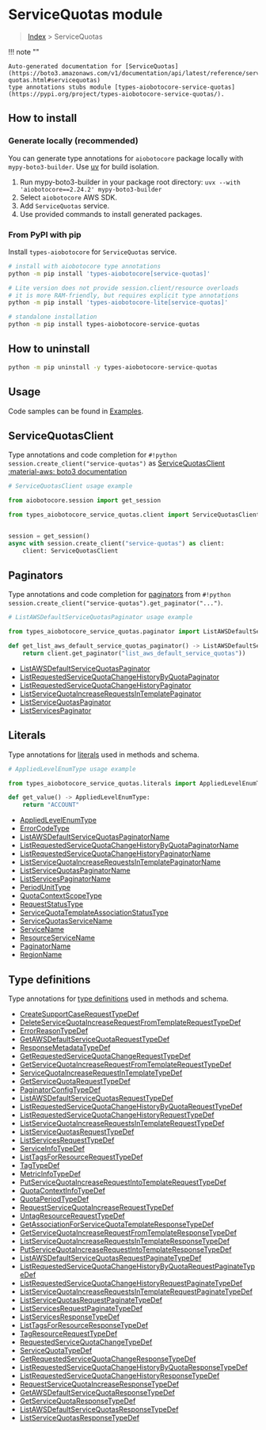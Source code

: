 # ServiceQuotas module

> [Index](../README.md) > ServiceQuotas


!!! note ""

    Auto-generated documentation for [ServiceQuotas](https://boto3.amazonaws.com/v1/documentation/api/latest/reference/services/service-quotas.html#servicequotas)
    type annotations stubs module [types-aiobotocore-service-quotas](https://pypi.org/project/types-aiobotocore-service-quotas/).

## How to install

### Generate locally (recommended)

You can generate type annotations for `aiobotocore` package locally with `mypy-boto3-builder`.
Use [uv](https://docs.astral.sh/uv/getting-started/installation/) for build isolation.

1. Run mypy-boto3-builder in your package root directory: `uvx --with 'aiobotocore==2.24.2' mypy-boto3-builder`
1. Select `aiobotocore` AWS SDK.
1. Add `ServiceQuotas` service.
1. Use provided commands to install generated packages.



### From PyPI with pip

Install `types-aiobotocore` for `ServiceQuotas` service.

```bash
# install with aiobotocore type annotations
python -m pip install 'types-aiobotocore[service-quotas]'

# Lite version does not provide session.client/resource overloads
# it is more RAM-friendly, but requires explicit type annotations
python -m pip install 'types-aiobotocore-lite[service-quotas]'

# standalone installation
python -m pip install types-aiobotocore-service-quotas
```



## How to uninstall

```bash
python -m pip uninstall -y types-aiobotocore-service-quotas
```

## Usage

Code samples can be found in [Examples](./usage.md).

## ServiceQuotasClient

Type annotations and code completion for  `#!python session.create_client("service-quotas")` as [ServiceQuotasClient](./client.md)
[:material-aws: boto3 documentation](https://boto3.amazonaws.com/v1/documentation/api/latest/reference/services/service-quotas.html#ServiceQuotas.Client)

```python
# ServiceQuotasClient usage example

from aiobotocore.session import get_session

from types_aiobotocore_service_quotas.client import ServiceQuotasClient


session = get_session()
async with session.create_client("service-quotas") as client:
    client: ServiceQuotasClient
```


## Paginators

Type annotations and code completion for
[paginators](./paginators.md)
from `#!python session.create_client("service-quotas").get_paginator("...")`.

```python
# ListAWSDefaultServiceQuotasPaginator usage example

from types_aiobotocore_service_quotas.paginator import ListAWSDefaultServiceQuotasPaginator

def get_list_aws_default_service_quotas_paginator() -> ListAWSDefaultServiceQuotasPaginator:
    return client.get_paginator("list_aws_default_service_quotas"))
```

- [ListAWSDefaultServiceQuotasPaginator](./paginators.md#listawsdefaultservicequotaspaginator)
- [ListRequestedServiceQuotaChangeHistoryByQuotaPaginator](./paginators.md#listrequestedservicequotachangehistorybyquotapaginator)
- [ListRequestedServiceQuotaChangeHistoryPaginator](./paginators.md#listrequestedservicequotachangehistorypaginator)
- [ListServiceQuotaIncreaseRequestsInTemplatePaginator](./paginators.md#listservicequotaincreaserequestsintemplatepaginator)
- [ListServiceQuotasPaginator](./paginators.md#listservicequotaspaginator)
- [ListServicesPaginator](./paginators.md#listservicespaginator)








## Literals

Type annotations for [literals](./literals.md) used in methods and schema.

```python
# AppliedLevelEnumType usage example

from types_aiobotocore_service_quotas.literals import AppliedLevelEnumType

def get_value() -> AppliedLevelEnumType:
    return "ACCOUNT"
```

- [AppliedLevelEnumType](./literals.md#appliedlevelenumtype)
- [ErrorCodeType](./literals.md#errorcodetype)
- [ListAWSDefaultServiceQuotasPaginatorName](./literals.md#listawsdefaultservicequotaspaginatorname)
- [ListRequestedServiceQuotaChangeHistoryByQuotaPaginatorName](./literals.md#listrequestedservicequotachangehistorybyquotapaginatorname)
- [ListRequestedServiceQuotaChangeHistoryPaginatorName](./literals.md#listrequestedservicequotachangehistorypaginatorname)
- [ListServiceQuotaIncreaseRequestsInTemplatePaginatorName](./literals.md#listservicequotaincreaserequestsintemplatepaginatorname)
- [ListServiceQuotasPaginatorName](./literals.md#listservicequotaspaginatorname)
- [ListServicesPaginatorName](./literals.md#listservicespaginatorname)
- [PeriodUnitType](./literals.md#periodunittype)
- [QuotaContextScopeType](./literals.md#quotacontextscopetype)
- [RequestStatusType](./literals.md#requeststatustype)
- [ServiceQuotaTemplateAssociationStatusType](./literals.md#servicequotatemplateassociationstatustype)
- [ServiceQuotasServiceName](./literals.md#servicequotasservicename)
- [ServiceName](./literals.md#servicename)
- [ResourceServiceName](./literals.md#resourceservicename)
- [PaginatorName](./literals.md#paginatorname)
- [RegionName](./literals.md#regionname)




## Type definitions

Type annotations for [type definitions](./type_defs.md) used in methods and schema.

- [CreateSupportCaseRequestTypeDef](./type_defs.md#createsupportcaserequesttypedef)
- [DeleteServiceQuotaIncreaseRequestFromTemplateRequestTypeDef](./type_defs.md#deleteservicequotaincreaserequestfromtemplaterequesttypedef)
- [ErrorReasonTypeDef](./type_defs.md#errorreasontypedef)
- [GetAWSDefaultServiceQuotaRequestTypeDef](./type_defs.md#getawsdefaultservicequotarequesttypedef)
- [ResponseMetadataTypeDef](./type_defs.md#responsemetadatatypedef)
- [GetRequestedServiceQuotaChangeRequestTypeDef](./type_defs.md#getrequestedservicequotachangerequesttypedef)
- [GetServiceQuotaIncreaseRequestFromTemplateRequestTypeDef](./type_defs.md#getservicequotaincreaserequestfromtemplaterequesttypedef)
- [ServiceQuotaIncreaseRequestInTemplateTypeDef](./type_defs.md#servicequotaincreaserequestintemplatetypedef)
- [GetServiceQuotaRequestTypeDef](./type_defs.md#getservicequotarequesttypedef)
- [PaginatorConfigTypeDef](./type_defs.md#paginatorconfigtypedef)
- [ListAWSDefaultServiceQuotasRequestTypeDef](./type_defs.md#listawsdefaultservicequotasrequesttypedef)
- [ListRequestedServiceQuotaChangeHistoryByQuotaRequestTypeDef](./type_defs.md#listrequestedservicequotachangehistorybyquotarequesttypedef)
- [ListRequestedServiceQuotaChangeHistoryRequestTypeDef](./type_defs.md#listrequestedservicequotachangehistoryrequesttypedef)
- [ListServiceQuotaIncreaseRequestsInTemplateRequestTypeDef](./type_defs.md#listservicequotaincreaserequestsintemplaterequesttypedef)
- [ListServiceQuotasRequestTypeDef](./type_defs.md#listservicequotasrequesttypedef)
- [ListServicesRequestTypeDef](./type_defs.md#listservicesrequesttypedef)
- [ServiceInfoTypeDef](./type_defs.md#serviceinfotypedef)
- [ListTagsForResourceRequestTypeDef](./type_defs.md#listtagsforresourcerequesttypedef)
- [TagTypeDef](./type_defs.md#tagtypedef)
- [MetricInfoTypeDef](./type_defs.md#metricinfotypedef)
- [PutServiceQuotaIncreaseRequestIntoTemplateRequestTypeDef](./type_defs.md#putservicequotaincreaserequestintotemplaterequesttypedef)
- [QuotaContextInfoTypeDef](./type_defs.md#quotacontextinfotypedef)
- [QuotaPeriodTypeDef](./type_defs.md#quotaperiodtypedef)
- [RequestServiceQuotaIncreaseRequestTypeDef](./type_defs.md#requestservicequotaincreaserequesttypedef)
- [UntagResourceRequestTypeDef](./type_defs.md#untagresourcerequesttypedef)
- [GetAssociationForServiceQuotaTemplateResponseTypeDef](./type_defs.md#getassociationforservicequotatemplateresponsetypedef)
- [GetServiceQuotaIncreaseRequestFromTemplateResponseTypeDef](./type_defs.md#getservicequotaincreaserequestfromtemplateresponsetypedef)
- [ListServiceQuotaIncreaseRequestsInTemplateResponseTypeDef](./type_defs.md#listservicequotaincreaserequestsintemplateresponsetypedef)
- [PutServiceQuotaIncreaseRequestIntoTemplateResponseTypeDef](./type_defs.md#putservicequotaincreaserequestintotemplateresponsetypedef)
- [ListAWSDefaultServiceQuotasRequestPaginateTypeDef](./type_defs.md#listawsdefaultservicequotasrequestpaginatetypedef)
- [ListRequestedServiceQuotaChangeHistoryByQuotaRequestPaginateTypeDef](./type_defs.md#listrequestedservicequotachangehistorybyquotarequestpaginatetypedef)
- [ListRequestedServiceQuotaChangeHistoryRequestPaginateTypeDef](./type_defs.md#listrequestedservicequotachangehistoryrequestpaginatetypedef)
- [ListServiceQuotaIncreaseRequestsInTemplateRequestPaginateTypeDef](./type_defs.md#listservicequotaincreaserequestsintemplaterequestpaginatetypedef)
- [ListServiceQuotasRequestPaginateTypeDef](./type_defs.md#listservicequotasrequestpaginatetypedef)
- [ListServicesRequestPaginateTypeDef](./type_defs.md#listservicesrequestpaginatetypedef)
- [ListServicesResponseTypeDef](./type_defs.md#listservicesresponsetypedef)
- [ListTagsForResourceResponseTypeDef](./type_defs.md#listtagsforresourceresponsetypedef)
- [TagResourceRequestTypeDef](./type_defs.md#tagresourcerequesttypedef)
- [RequestedServiceQuotaChangeTypeDef](./type_defs.md#requestedservicequotachangetypedef)
- [ServiceQuotaTypeDef](./type_defs.md#servicequotatypedef)
- [GetRequestedServiceQuotaChangeResponseTypeDef](./type_defs.md#getrequestedservicequotachangeresponsetypedef)
- [ListRequestedServiceQuotaChangeHistoryByQuotaResponseTypeDef](./type_defs.md#listrequestedservicequotachangehistorybyquotaresponsetypedef)
- [ListRequestedServiceQuotaChangeHistoryResponseTypeDef](./type_defs.md#listrequestedservicequotachangehistoryresponsetypedef)
- [RequestServiceQuotaIncreaseResponseTypeDef](./type_defs.md#requestservicequotaincreaseresponsetypedef)
- [GetAWSDefaultServiceQuotaResponseTypeDef](./type_defs.md#getawsdefaultservicequotaresponsetypedef)
- [GetServiceQuotaResponseTypeDef](./type_defs.md#getservicequotaresponsetypedef)
- [ListAWSDefaultServiceQuotasResponseTypeDef](./type_defs.md#listawsdefaultservicequotasresponsetypedef)
- [ListServiceQuotasResponseTypeDef](./type_defs.md#listservicequotasresponsetypedef)

